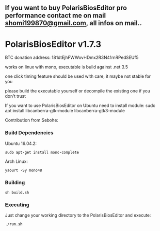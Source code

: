 ## If you want to buy PolarisBiosEditor pro performance contact me on mail shomi199870@gmail.com, all infos on mail..

# PolarisBiosEditor v1.7.3

BTC donation address: 181dtEjhFWWxvHDmx2R3N41rnRPedSEUf5

works on linux with mono, executable is build against .net 3.5

one click timing feature should be used with care, it maybe not stable for you

please build the executable yourself or decompile the existing one if you don't trust

If you want to use PolarisBiosEditor on Ubuntu need to install module: sudo apt install libcanberra-gtk-module libcanberra-gtk3-module

Contribution from Sebohe:

### Build Dependencies

Ubuntu 16.04.2:

```
sudo apt-get install mono-complete
```

Arch Linux:

```
yaourt -Sy mono48
```
### Building

```
sh build.sh
```

### Executing

Just change your working directory to the PolarisBiosEditor and execute:

```
./run.sh
```
